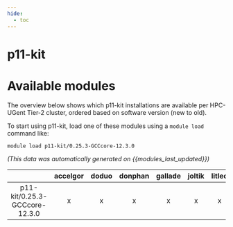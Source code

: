 ```yaml
---
hide:
  - toc
---
```


p11-kit
=======

# Available modules


The overview below shows which p11-kit installations are available per HPC-UGent Tier-2 cluster, ordered based on software version (new to old).

To start using p11-kit, load one of these modules using a `module load` command like:

```shell
module load p11-kit/0.25.3-GCCcore-12.3.0
```

*(This data was automatically generated on {{modules_last_updated}})*  

| |accelgor|doduo|donphan|gallade|joltik|litleo|shinx|
| :---: | :---: | :---: | :---: | :---: | :---: | :---: | :---: |
|p11-kit/0.25.3-GCCcore-12.3.0|x|x|x|x|x|x|x|
